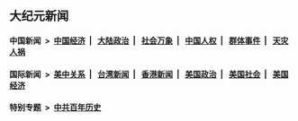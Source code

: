 ## 大纪元新闻

#### 中国新闻 &nbsp;>&nbsp; [中国经济](indexes/ncid283/README.md?12270045) &nbsp;| &nbsp; [大陆政治](indexes/ncid277/README.md?12270045) &nbsp;| &nbsp; [社会万象](indexes/ncid282/README.md?12270045) &nbsp;| &nbsp; [中国人权](indexes/ncid278/README.md?12270045) &nbsp;| &nbsp; [群体事件](indexes/ncid279/README.md?12270045) &nbsp;| &nbsp; [天灾人祸](indexes/ncid280/README.md?12270045)

#### 国际新闻 &nbsp;>&nbsp; [美中关系](indexes/nf1412576/README.md?12270045) &nbsp;| &nbsp; [台湾新闻](indexes/ncid1349361/README.md?12270045) &nbsp;| &nbsp; [香港新闻](indexes/ncid1349362/README.md?12270045) &nbsp;| &nbsp; [美国政治](indexes/ncid1078159/README.md?12270045) &nbsp;| &nbsp; [美国社会](indexes/ncid1078160/README.md?12270045) &nbsp;| &nbsp; [美国经济](indexes/ncid1078158/README.md?12270045)

#### 特别专题 &nbsp;>&nbsp; [中共百年历史](https://github.com/epoch-news/epoch-special/blob/master/README.md?12270045)  
